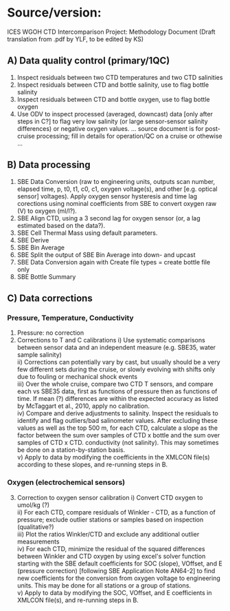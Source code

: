 # Source/version: 
ICES WGOH CTD Intercomparison Project: Methodology Document
(Draft translation from .pdf by YLF, to be edited by KS)

## A) Data quality control (primary/1QC)
1) Inspect residuals between two CTD temperatures and two CTD salinities
2) Inspect residuals between CTD and bottle salinity, use to flag bottle salinity
3) Inspect residuals between CTD and bottle oxygen, use to flag bottle oxygen
4) Use ODV to inspect processed (averaged, downcast) data [only after steps in C?] to flag very low salinity (or large sensor-sensor salinity differences) or negative oxygen values. 
... source document is for post-cruise processing; fill in details for operation/QC on a cruise or othewise ...

## B) Data processing
1) SBE Data Conversion (raw to engineering units, outputs scan number, elapsed time, p, t0, t1, c0, c1, oxygen voltage(s), and other [e.g. optical sensor] voltages). Apply oxygen sensor hysteresis and time lag corections using nominal coefficients from SBE to convert oxygen raw (V) to oxygen (ml/l?).  
2) SBE Align CTD, using a 3 second lag for oxygen sensor (or, a lag estimated based on the data?). 
3) SBE Cell Thermal Mass using default parameters. 
4) SBE Derive
5) SBE Bin Average
6) SBE Split the output of SBE Bin Average into down- and upcast
7) SBE Data Conversion again with Create file types = create bottle file only
8) SBE Bottle Summary

## C) Data corrections

### Pressure, Temperature, Conductivity
1) Pressure: no correction
2) Corrections to T and C calibrations
i) Use systematic comparisons between sensor data and an independent measure (e.g. SBE35, water sample salinity) \
ii) Corrections can potentially vary by cast, but usually should be a very few different sets during the cruise, or slowly evolving with shifts only due to fouling or mechanical shock events \
iii) Over the whole cruise, compare two CTD T sensors, and compare each vs SBE35 data, first as functions of pressure then as functions of time. If mean (?) differences are within the expected accuracy as listed by McTaggart et al., 2010, apply no calibration. \
iv) Compare and derive adjustments to salinity. Inspect the residuals to identify and flag outliers/bad salinometer values. After excluding these values as well as the top 500 m, for each CTD, calculate a slope as the factor between the sum over samples of CTD x bottle and the sum over samples of CTD x CTD. conductivity (not salinity). This may sometimes be done on a station-by-station basis. \
v) Apply to data by modifying the coefficients in the XMLCON file(s) according to these slopes, and re-running steps in B.
 
### Oxygen (electrochemical sensors)
3) Correction to oxygen sensor calibration
i) Convert CTD oxygen to umol/kg (?)\
ii) For each CTD, compare residuals of Winkler - CTD, as a function of pressure; exclude outlier stations or samples based on inspection (qualitative?)\
iii) Plot the ratios Winkler/CTD and exclude any additional outlier measurements\
iv) For each CTD, minimize the residual of the squared differences between Winkler and CTD oxygen by using excel's solver function starting with the SBE default coefficients for SOC (slope), VOffset, and E (pressure correction) [following SBE Application Note AN64-2] to find new coefficients for the conversion from oxygen voltage to engineering units. This may be done for all stations or a group of stations. \
v) Apply to data by modifying the SOC, VOffset, and E coefficients in XMLCON file(s), and re-running steps in B.

